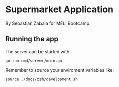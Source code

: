 # Supermarket Application
By Sebastian Zabala for MELI Bootcamp.

## Running the app
The server can be started with:

```
go run cmd/server/main.go
```

Remember to source your enviroment variables like:

```
source ./docs/zsh/development.sh
```
